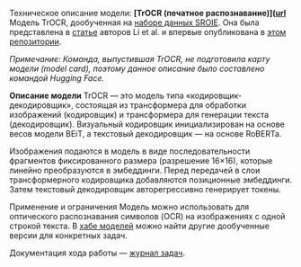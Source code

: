 Техническое описание модели:
**[TrOCR (печатное распознавание)]([url](http://microsoft/trocr-large-printed (https://huggingface.co/microsoft/trocr-large-printed))**
Модель TrOCR, дообученная на [наборе данных SROIE]([url](https://rrc.cvc.uab.es/?ch=13)). Она была представлена в [статье]([url](https://arxiv.org/abs/2109.10282)) авторов Li et al. и впервые опубликована в [этом репозитории]([url](https://github.com/microsoft/unilm/tree/master/trocr)).

_Примечание: Команда, выпустившая TrOCR, не подготовила карту модели (model card), поэтому данное описание было составлено командой Hugging Face._  

**Описание модели** 
TrOCR — это модель типа «кодировщик-декодировщик», состоящая из трансформера для обработки изображений (кодировщик) и трансформера для генерации текста (декодировщик). Визуальный кодировщик инициализирован на основе весов модели BEiT, а текстовый декодировщик — на основе RoBERTa.  

Изображения подаются в модель в виде последовательности фрагментов фиксированного размера (разрешение 16×16), которые линейно преобразуются в эмбеддинги. Перед передачей в слои трансформерного кодировщика добавляются позиционные эмбеддинги. Затем текстовый декодировщик авторегрессивно генерирует токены.

Применение и ограничения
Модель можно использовать для оптического распознавания символов (OCR) на изображениях с одной строкой текста. В [хабе моделей]([url](https://huggingface.co/models?search=microsoft/trocr)) можно найти другие дообученные версии для конкретных задач.

Документация хода работы — [журнал задач]([url](https://docs.google.com/spreadsheets/d/1e6fI30tqwKYHyXy-QpfAwAXOJLQMZhI2/edit?usp=sharing&ouid=112407436546437674558&rtpof=true&sd=true)).
